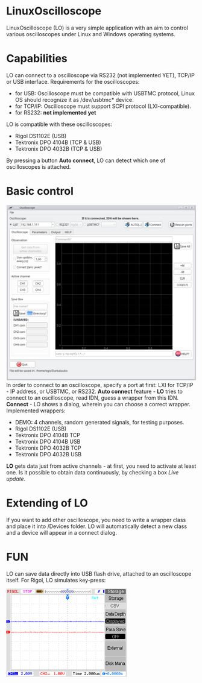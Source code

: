# LinuxOscilloscope
LinuxOscilloscope (LO) is a very simple application with an aim to control various oscilloscopes under Linux and Windows operating systems.

# Capabilities
LO can connect to a oscilloscope via RS232 (not implemented YET), TCP/IP or USB interface. Requirements for the oscilloscopes:
- for USB: Oscilloscope must be compatible with USBTMC protocol, Linux OS should recognize it as /dev/usbtmc* device.
- for TCP/IP: Oscilloscope must support SCPI protocol (LXI-compatible).
- for RS232: **not implemented yet**

LO is compatible with these oscilloscopes:
- Rigol DS1102E (USB)
- Tektronix DPO 4104B (TCP & USB)
- Tektronix DPO 4032B (TCP & USB)

By pressing a button **Auto connect**, LO can detect which one of oscilloscopes is attached.

# Basic control

![LO1](GUI/LO1.png)
In order to connect to an oscilloscope, specify a port at first: LXI for TCP/IP -  IP address, or USBTMC, or RS232.
**Auto connect** feature - **LO** tries to connect to an oscilloscope, read IDN, guess a wrapper from this IDN.
**Connect** - LO shows a dialog, wherein you can choose a correct wrapper.
Implemented wrappers:
- DEMO: 4 channels, random generated signals, for testing purposes.
- Rigol DS1102E (USB)
- Tektronix DPO 4104B TCP
- Tektronix DPO 4104B USB
- Tektronix DPO 4032B TCP
- Tektronix DPO 4032B USB

**LO** gets data just from active channels - at first, you need to activate at least one. Is it possible to obtain data continuously, by checking a box *Live update*.




# Extending of LO

If you want to add other oscilloscope, you need to write a wrapper class and place it into /Devices folder. LO will automatically detect a new class and a device will appear in a connect dialog.

# FUN
LO can save data directly into USB flash drive, attached to an oscilloscope itself.
For Rigol, LO simulates key-press:

![RIGOL](GUI/rigol.gif)
